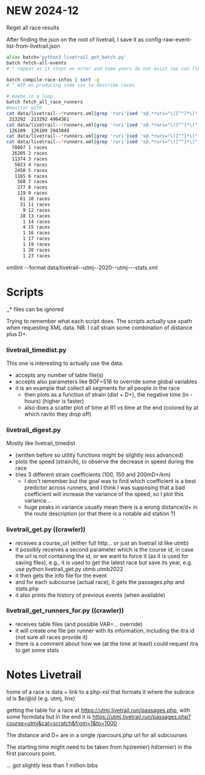 

# NEW 2024-12

Reget all race results

After finding the json on the root of livetrail, I save it as config-raw-event-list-from-livetrail.json

~~~bash
alias batch='python3 livetrail_get_batch.py'
batch fetch-all-events
# ^ repeat as it stops on error and some years do not exist (we can find them back as --parcours.xml is empty, but they really don't work)

batch compile-race-infos | sort -g
# ^ WIP on producing some csv to describe races

# maybe in a loop
batch fetch_all_race_runners
#monitor with
cat data/livetrail--*runners.xml|grep 'ruri'|sed 's@.*ruri="\([^"]*\)".*@\1@g'|wc
 213292  213292 4964361
cat data/livetrail--*runners.xml|grep 'ruri'|sed 's@.*ruri="\([^"]*\)".*@\1@g'|sort|uniq|wc
 126109  126109 2943049
cat data/livetrail--*runners.xml|grep 'ruri'|sed 's@.*ruri="\([^"]*\)".*@\1@g'|sort|uniq -c|sort -g
cat data/livetrail--*runners.xml|grep 'ruri'|sed 's@.*ruri="\([^"]*\)".*@\1@g'|sort|uniq -c|sort -g|awk '{print $1 " races"}'|uniq -c
  78807 1 races
  26205 2 races
  11374 3 races
   5023 4 races
   2450 5 races
   1165 6 races
    568 7 races
    277 8 races
    119 9 races
     61 10 races
     31 11 races
      9 12 races
     10 13 races
      1 14 races
      4 15 races
      1 16 races
      1 17 races
      1 19 races
      1 20 races
      1 23 races

~~~

xmllint --format data/livetrail--utmj--2020--utmj---stats.xml


# Scripts

,,* files can be ignored

Trying to remember what each script does.
The scripts actually use xpath when requesting XML data.
NB: I call strain some combination of distance plus D+.

### livetrail_timedist.py

This one is interesting to actually use the data.

- accepts any number of table file(s)
- accepts also parameters like BOF=516 to override some global variables
- it is an example that collect all segments for all people in the race
  - then plots as a function of strain (dist + D+), the negative time (in -hours) (higher is faster)
  - also does a scatter plot of time at R1 vs time at the end (colored by at which ravito they drop off)

### livetrail_digest.py

Mostly like livetrail_timedist
- (written before so utility functions might be slightly less advanced)
- plots the speed (strain/h), to observe the decrease in speed during the race
- tries 3 different strain coefficients (100, 150 and 200mD+/km)
  - I don't remember but the goal was to find which coefficient is a best predictor across runners, and I think I was supposing that a bad coefficient will increase the variance of the speed, so I plot this variance...
  - huge peaks in variance usually mean there is a wrong distance/d+ in the route description (or that there is a notable aid station ?)
  


### livetrail_get.py ((crawler))

- receives a course_url (either full http... or just an livetrail id like utmb)
- it possibly receives a second parameter which is the course id, in case the url is not containing the id, or we want to force it (as it is used for saving files), e.g., it is used to get the latest race but save its year, e.g. use python livetrail_get.py utmb utmb2022
- it then gets the info file for the event
- and for each subcourse (actual race), it gets the passages.php and stats.php
- it also prints the history of previous events (when available)

### livetrail_get_runners_for.py ((crawler))

- receives table files (and possible VAR=... override)
- it will create one file per runner with its information, including the itra id (not sure all races provide it)
- there is a comment about how we (at the time at least) could request itra to get some stats



# Notes Livetrail

home of a race is data + link to a php-xsl that formats it
where the subrace id is $e/@id (e.g. utmj, linx)


getting the table for a race at https://utmj.livetrail.run/passages.php, with some formdata
but in the end it is
https://utmj.livetrail.run/passages.php?course=utmj&cat=scratch&from=1&to=1000


The distance and D+ are in a single /parcours.php url for all subcourses

The starting time might need to be taken from hp(remier) hd(ernier) in the first parcours point.

... got slightly less than 1 million bibs

